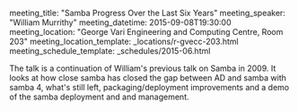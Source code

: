meeting_title: "Samba Progress Over the Last Six Years"
meeting_speaker: "William Murrithy"
meeting_datetime: 2015-09-08T19:30:00
meeting_location: "George Vari Engineering and Computing Centre, Room 203"
meeting_location_template: _locations/r-gvecc-203.html
meeting_schedule_template: _schedules/2015-06.html

The talk is a continuation of William's previous talk on Samba in 2009. It looks at how close samba has closed the gap between AD and samba with samba 4, what's still left, packaging/deployment improvements and a demo of the samba deployment and and management.
